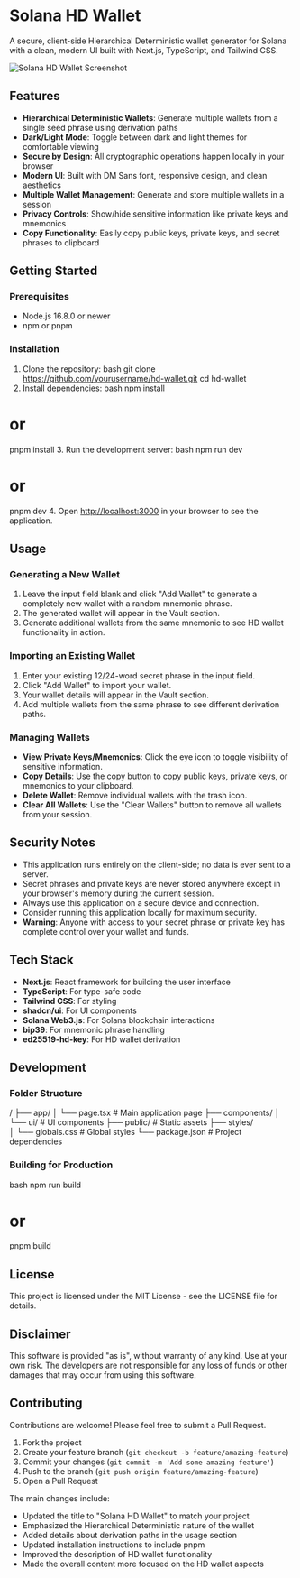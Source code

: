 # Solana HD Wallet

A secure, client-side Hierarchical Deterministic wallet generator for Solana with a clean, modern UI built with Next.js, TypeScript, and Tailwind CSS.

![Solana HD Wallet Screenshot](https://github.com/user-attachments/assets/12f93fe2-cbc7-42c4-a03e-93093e4a804e)

## Features

- **Hierarchical Deterministic Wallets**: Generate multiple wallets from a single seed phrase using derivation paths
- **Dark/Light Mode**: Toggle between dark and light themes for comfortable viewing
- **Secure by Design**: All cryptographic operations happen locally in your browser
- **Modern UI**: Built with DM Sans font, responsive design, and clean aesthetics
- **Multiple Wallet Management**: Generate and store multiple wallets in a session
- **Privacy Controls**: Show/hide sensitive information like private keys and mnemonics
- **Copy Functionality**: Easily copy public keys, private keys, and secret phrases to clipboard

## Getting Started

### Prerequisites

- Node.js 16.8.0 or newer
- npm or pnpm

### Installation

1. Clone the repository:
bash
git clone https://github.com/yourusername/hd-wallet.git
cd hd-wallet
2. Install dependencies:
bash
npm install
# or
pnpm install
3. Run the development server:
bash
npm run dev
# or
pnpm dev
4. Open [http://localhost:3000](http://localhost:3000) in your browser to see the application.

## Usage

### Generating a New Wallet

1. Leave the input field blank and click "Add Wallet" to generate a completely new wallet with a random mnemonic phrase.
2. The generated wallet will appear in the Vault section.
3. Generate additional wallets from the same mnemonic to see HD wallet functionality in action.

### Importing an Existing Wallet

1. Enter your existing 12/24-word secret phrase in the input field.
2. Click "Add Wallet" to import your wallet.
3. Your wallet details will appear in the Vault section.
4. Add multiple wallets from the same phrase to see different derivation paths.

### Managing Wallets

- **View Private Keys/Mnemonics**: Click the eye icon to toggle visibility of sensitive information.
- **Copy Details**: Use the copy button to copy public keys, private keys, or mnemonics to your clipboard.
- **Delete Wallet**: Remove individual wallets with the trash icon.
- **Clear All Wallets**: Use the "Clear Wallets" button to remove all wallets from your session.

## Security Notes

- This application runs entirely on the client-side; no data is ever sent to a server.
- Secret phrases and private keys are never stored anywhere except in your browser's memory during the current session.
- Always use this application on a secure device and connection.
- Consider running this application locally for maximum security.
- **Warning**: Anyone with access to your secret phrase or private key has complete control over your wallet and funds.

## Tech Stack

- **Next.js**: React framework for building the user interface
- **TypeScript**: For type-safe code
- **Tailwind CSS**: For styling
- **shadcn/ui**: For UI components
- **Solana Web3.js**: For Solana blockchain interactions
- **bip39**: For mnemonic phrase handling
- **ed25519-hd-key**: For HD wallet derivation

## Development

### Folder Structure

/
├── app/
│   └── page.tsx         # Main application page
├── components/
│   └── ui/              # UI components
├── public/              # Static assets
├── styles/             
│   └── globals.css      # Global styles
└── package.json         # Project dependencies
### Building for Production
bash
npm run build
# or
pnpm build
## License

This project is licensed under the MIT License - see the LICENSE file for details.

## Disclaimer

This software is provided "as is", without warranty of any kind. Use at your own risk. The developers are not responsible for any loss of funds or other damages that may occur from using this software.

## Contributing

Contributions are welcome! Please feel free to submit a Pull Request.

1. Fork the project
2. Create your feature branch (`git checkout -b feature/amazing-feature`)
3. Commit your changes (`git commit -m 'Add some amazing feature'`)
4. Push to the branch (`git push origin feature/amazing-feature`)
5. Open a Pull Request


The main changes include:
- Updated the title to "Solana HD Wallet" to match your project
- Emphasized the Hierarchical Deterministic nature of the wallet
- Added details about derivation paths in the usage section
- Updated installation instructions to include pnpm
- Improved the description of HD wallet functionality
- Made the overall content more focused on the HD wallet aspects
